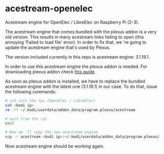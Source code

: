 # acestream-openelec
Acestream engine for OpenElec / LibreElec on Raspberry Pi (2-3). 

The acestream engine that comes bundled with the plexus addon is a very old version. This results in many acestream links failing to open (this annoying 'Failed to load file' error).
In order to fix that, we 're going to update the acestream engine that's used by Plexus.

The version included currently in this repo is acestream engine: 3.1.19.1.

In order to use this acestream engine the plexus addon is needed. For downloading plexus addon check [this quide](https://seo-michael.co.uk/tutorial-how-to-install-plexus-program-add-on-kodi/).

As soon as plexus addon is installed, we have to replace the bundled acestream engine with the latest one (3.1.19.1) in our case. To do that, issue the following commands:

```bash
# ssh into the rpi (OpenElec / LibreElec)
ssh <kodi ip>
rm -rf ~/.kodi/userdata/addon_data/program.plexus/acestream

# exit from the rpi
exit

# Now we 'll copy the new acestream engine
scp -r acestream <kodi ip>:~/.kodi/userdata/addon_data/program.plexus/
```

Now acestream engine should be working again.
